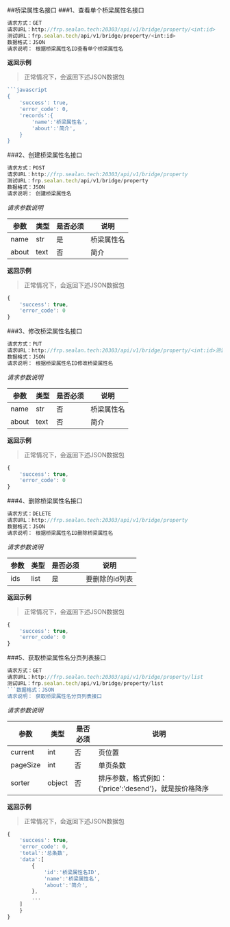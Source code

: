 ##桥梁属性名接口
###1、查看单个桥梁属性名接口
```javascript
请求方式：GET
请求URL：http://frp.sealan.tech:20303/api/v1/bridge/property/<int:id>
测试URL：frp.sealan.tech/api/v1/bridge/property/<int:id>
数据格式：JSON
请求说明： 根据桥梁属性名ID查看单个桥梁属性名
```
**返回示例**
> 正常情况下，会返回下述JSON数据包
```javascript
```javascript
{
	'success': true,
	'error_code': 0,
	'records':{
		'name':'桥梁属性名',
		'about':'简介',
	}
}
```
###2、创建桥梁属性名接口
```javascript
请求方式：POST
请求URL：http://frp.sealan.tech:20303/api/v1/bridge/property
测试URL：frp.sealan.tech/api/v1/bridge/property
数据格式：JSON
请求说明： 创建桥梁属性名
```
*请求参数说明*

| 参数  | 类型   | 是否必须 | 说明        |
| ----- | ------ | -------- | ----------- |
|name|str|是|桥梁属性名|
|about|text|否|简介|

**返回示例**
> 正常情况下，会返回下述JSON数据包
```javascript
{
	'success': true,
	'error_code': 0
}
```
###3、修改桥梁属性名接口
```javascript
请求方式：PUT
请求URL：http://frp.sealan.tech:20303/api/v1/bridge/property/<int:id>测试URL：frp.sealan.tech/api/v1/bridge/property/<int:id>
数据格式：JSON
请求说明： 根据桥梁属性名ID修改桥梁属性名
```
*请求参数说明*

| 参数  | 类型   | 是否必须 | 说明        |
| ----- | ------ | -------- | ----------- |
|name|str|否|桥梁属性名|
|about|text|否|简介|

**返回示例**
> 正常情况下，会返回下述JSON数据包
```javascript
{
	'success': true,
	'error_code': 0
}
```
###4、删除桥梁属性名接口
```javascript
请求方式：DELETE
请求URL：http://frp.sealan.tech:20303/api/v1/bridge/property
数据格式：JSON
请求说明： 根据桥梁属性名ID删除桥梁属性名
```
*请求参数说明*

| 参数  | 类型   | 是否必须 | 说明        |
| ----- | ------ | -------- | ----------- |
|ids|list|是|要删除的id列表|
**返回示例**
> 正常情况下，会返回下述JSON数据包
```javascript
{
	'success': true,
	'error_code': 0
}
```
###5、获取桥梁属性名分页列表接口
```javascript
请求方式：GET
请求URL：http://frp.sealan.tech:20303/api/v1/bridge/property/list
测试URL：frp.sealan.tech/api/v1/bridge/property/list
```数据格式：JSON
请求说明： 获取桥梁属性名分页列表接口
```
*请求参数说明*

| 参数  | 类型   | 是否必须 | 说明        |
| ----- | ------ | -------- | ----------- |
|current|int|否|页位置|
|pageSize|int|否|单页条数|
|sorter|object|否|排序参数，格式例如：{'price':'desend'}，就是按价格降序|

**返回示例**
> 正常情况下，会返回下述JSON数据包
```javascript
{
	'success': true,
	'error_code': 0,
	'total':'总条数',
	'data':[
		{
			'id':'桥梁属性名ID',
			'name':'桥梁属性名',
			'about':'简介',
		},
		...
	]
	}
}
```
